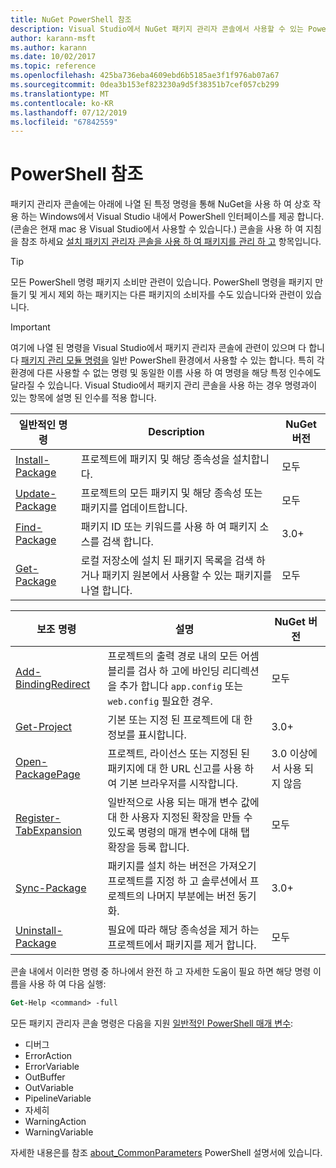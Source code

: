 ```yaml
---
title: NuGet PowerShell 참조
description: Visual Studio에서 NuGet 패키지 관리자 콘솔에서 사용할 수 있는 PowerShell 명령에 대 한 전체 참조 합니다.
author: karann-msft
ms.author: karann
ms.date: 10/02/2017
ms.topic: reference
ms.openlocfilehash: 425ba736eba4609ebd6b5185ae3f1f976ab07a67
ms.sourcegitcommit: 0dea3b153ef823230a9d5f38351b7cef057cb299
ms.translationtype: MT
ms.contentlocale: ko-KR
ms.lasthandoff: 07/12/2019
ms.locfileid: "67842559"
---
```

# <a name="powershell-reference"></a>PowerShell 참조

패키지 관리자 콘솔에는 아래에 나열 된 특정 명령을 통해 NuGet을 사용 하 여 상호 작용 하는 Windows에서 Visual Studio 내에서 PowerShell 인터페이스를 제공 합니다. (콘솔은 현재 mac 용 Visual Studio에서 사용할 수 있습니다.) 콘솔을 사용 하 여 지침을 참조 하세요 [설치 패키지 관리자 콘솔을 사용 하 여 패키지를 관리 하 고](../tools/package-manager-console.md) 항목입니다.

> [!Tip]
> 모든 PowerShell 명령 패키지 소비만 관련이 있습니다. PowerShell 명령을 패키지 만들기 및 게시 제외 하는 패키지는 다른 패키지의 소비자를 수도 있습니다와 관련이 있습니다.

> [!Important]
> 여기에 나열 된 명령을 Visual Studio에서 패키지 관리자 콘솔에 관련이 있으며 다 합니다 [패키지 관리 모듈 명령을](/powershell/module/packagemanagement/?view=powershell-6) 일반 PowerShell 환경에서 사용할 수 있는 합니다. 특히 각 환경에 다른 사용할 수 없는 명령 및 동일한 이름 사용 하 여 명령을 해당 특정 인수에도 달라질 수 있습니다. Visual Studio에서 패키지 관리 콘솔을 사용 하는 경우 명령과이 있는 항목에 설명 된 인수를 적용 합니다.

| 일반적인 명령 | Description | NuGet 버전 |
| --- | --- | --- |
| [Install-Package](ps-ref-install-package.md) | 프로젝트에 패키지 및 해당 종속성을 설치합니다. | 모두 |
| [Update-Package](ps-ref-update-package.md) | 프로젝트의 모든 패키지 및 해당 종속성 또는 패키지를 업데이트합니다. | 모두 |
| [Find-Package](ps-ref-find-package.md) | 패키지 ID 또는 키워드를 사용 하 여 패키지 소스를 검색 합니다. | 3.0+ |
| [Get-Package](ps-ref-get-package.md) | 로컬 저장소에 설치 된 패키지 목록을 검색 하거나 패키지 원본에서 사용할 수 있는 패키지를 나열 합니다. | 모두 |

| 보조 명령 | 설명 | NuGet 버전 |
| --- | --- | --- |
| [Add-BindingRedirect](ps-ref-add-bindingredirect.md) | 프로젝트의 출력 경로 내의 모든 어셈블리를 검사 하 고에 바인딩 리디렉션을 추가 합니다 `app.config` 또는 `web.config` 필요한 경우. | 모두 |
| [Get-Project](ps-ref-get-project.md) | 기본 또는 지정 된 프로젝트에 대 한 정보를 표시합니다. | 3.0+ |
| [Open-PackagePage](ps-ref-open-packagepage.md) | 프로젝트, 라이선스 또는 지정된 된 패키지에 대 한 URL 신고를 사용 하 여 기본 브라우저를 시작합니다. | 3\.0 이상에서 사용 되지 않음 |
| [Register-TabExpansion](ps-ref-register-tabexpansion.md) | 일반적으로 사용 되는 매개 변수 값에 대 한 사용자 지정된 확장을 만들 수 있도록 명령의 매개 변수에 대해 탭 확장을 등록 합니다. | 모두 |
| [Sync-Package](ps-ref-sync-package.md) | 패키지를 설치 하는 버전은 가져오기 프로젝트를 지정 하 고 솔루션에서 프로젝트의 나머지 부분에는 버전 동기화. | 3.0+ |
| [Uninstall-Package](ps-ref-uninstall-package.md) | 필요에 따라 해당 종속성을 제거 하는 프로젝트에서 패키지를 제거 합니다. | 모두 |

콘솔 내에서 이러한 명령 중 하나에서 완전 하 고 자세한 도움이 필요 하면 해당 명령 이름을 사용 하 여 다음 실행:

```ps
Get-Help <command> -full
```

모든 패키지 관리자 콘솔 명령은 다음을 지원 [일반적인 PowerShell 매개 변수](http://go.microsoft.com/fwlink/?LinkID=113216):

- 디버그
- ErrorAction
- ErrorVariable
- OutBuffer
- OutVariable
- PipelineVariable
- 자세히
- WarningAction
- WarningVariable

자세한 내용은를 참조 [about_CommonParameters](http://go.microsoft.com/fwlink/?LinkID=113216) PowerShell 설명서에 있습니다.
